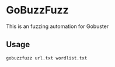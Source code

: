 # GoBuzzFuzz
This is an fuzzing automation for Gobuster

## Usage

```
gobuzzfuzz url.txt wordlist.txt
```
